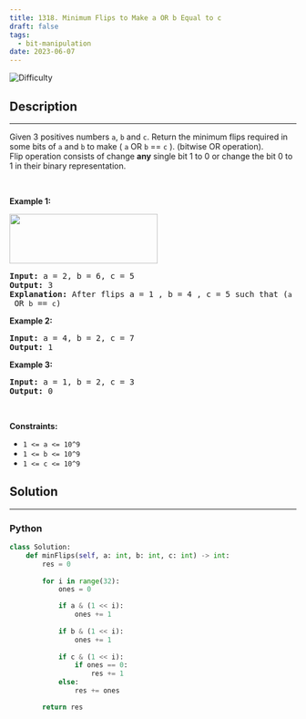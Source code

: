 ```yaml
---
title: 1318. Minimum Flips to Make a OR b Equal to c
draft: false
tags: 
  - bit-manipulation
date: 2023-06-07
---
```


![Difficulty](https://img.shields.io/badge/Difficulty-Medium-blue.svg)

## Description

---
<p>Given 3 positives numbers <code>a</code>, <code>b</code> and <code>c</code>. Return the minimum flips required in some bits of <code>a</code> and <code>b</code> to make (&nbsp;<code>a</code> OR <code>b</code> == <code>c</code>&nbsp;). (bitwise OR operation).<br />
Flip operation&nbsp;consists of change&nbsp;<strong>any</strong>&nbsp;single bit 1 to 0 or change the bit 0 to 1&nbsp;in their binary representation.</p>

<p>&nbsp;</p>
<p><strong class="example">Example 1:</strong></p>

<p><img alt="" src="https://assets.leetcode.com/uploads/2020/01/06/sample_3_1676.png" style="width: 260px; height: 87px;" /></p>

<pre>
<strong>Input:</strong> a = 2, b = 6, c = 5
<strong>Output:</strong> 3
<strong>Explanation: </strong>After flips a = 1 , b = 4 , c = 5 such that (<code>a</code> OR <code>b</code> == <code>c</code>)</pre>

<p><strong class="example">Example 2:</strong></p>

<pre>
<strong>Input:</strong> a = 4, b = 2, c = 7
<strong>Output:</strong> 1
</pre>

<p><strong class="example">Example 3:</strong></p>

<pre>
<strong>Input:</strong> a = 1, b = 2, c = 3
<strong>Output:</strong> 0
</pre>

<p>&nbsp;</p>
<p><strong>Constraints:</strong></p>

<ul>
	<li><code>1 &lt;= a &lt;= 10^9</code></li>
	<li><code>1 &lt;= b&nbsp;&lt;= 10^9</code></li>
	<li><code>1 &lt;= c&nbsp;&lt;= 10^9</code></li>
</ul>

## Solution

---
### Python
``` py title='minimum-flips-to-make-a-or-b-equal-to-c'
class Solution:
    def minFlips(self, a: int, b: int, c: int) -> int:
        res = 0
        
        for i in range(32):
            ones = 0

            if a & (1 << i):
                ones += 1
            
            if b & (1 << i):
                ones += 1
            
            if c & (1 << i):
                if ones == 0:
                    res += 1
            else:
                res += ones

        return res



```

